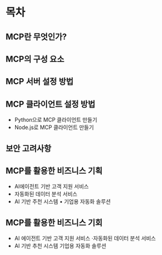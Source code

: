 # 목차 
## MCP란 무엇인가? 
## MCP의 구성 요소 
## MCP 서버 설정 방법 
## MCP 클라이언트 설정 방법  
 - Python으로 MCP 클라이언트 만들기 
 - Node.js로 MCP 클라이언트 만들기 
## 보안 고려사항 
## MCP를 활용한 비즈니스 기획 
 - AI에이전트 기반 고객 지원 서비스 
 - 자동화된 데이터 분석 서비스 
 - AI 기반 주천 시스템 • 기업용 자동화 솔루션 
## MCP를 활용한 비즈니스 기회 
 - AI 에이전트 기반 고객 지원 서비스 ·자동화된 데이터 분석 서비스 
 - AI 기반 추천 시스템 기업용 자동화 솔루션
